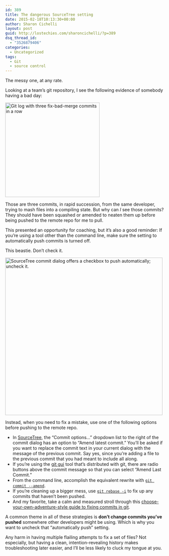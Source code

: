 ```yaml
---
id: 389
title: The dangerous SourceTree setting
date: 2015-02-18T10:13:30+00:00
author: Sharon Cichelli
layout: post
guid: http://lostechies.com/sharoncichelli/?p=389
dsq_thread_id:
  - "3526879406"
categories:
  - Uncategorized
tags:
  - Git
  - source control
---
```

The messy one, at any rate.

Looking at a team&#8217;s git repository, I see the following evidence of somebody having a bad day:
  
[<img src="http://clayvessel.org/clayvessel/wp-content/uploads/2015/02/bad-commits.png" alt="Git log with three fix-bad-merge commits in a row" title="flailing git commits" class="alignnone size-full wp-image-390" width="300" srcset="http://clayvessel.org/clayvessel/wp-content/uploads/2015/02/bad-commits.png 517w, http://clayvessel.org/clayvessel/wp-content/uploads/2015/02/bad-commits-300x74.png 300w" sizes="(max-width: 517px) 100vw, 517px" />](http://clayvessel.org/clayvessel/wp-content/uploads/2015/02/bad-commits.png)

Those are three commits, in rapid succession, from the same developer, trying to mash files into a compiling state. But why can _I_ see those commits? They should have been squashed or amended to neaten them up before being pushed to the remote repo for me to pull.

This presented an opportunity for coaching, but it&#8217;s also a good reminder: If you&#8217;re using a tool other than the command line, make sure the setting to automatically push commits is turned off. 

This beastie. Don&#8217;t check it.
  
[<img src="http://clayvessel.org/clayvessel/wp-content/uploads/2015/02/naughty-setting.png" alt="SourceTree commit dialog offers a checkbox to push automatically; uncheck it." title="turn off automatic push" class="alignnone size-full wp-image-391" width="500" srcset="http://clayvessel.org/clayvessel/wp-content/uploads/2015/02/naughty-setting.png 995w, http://clayvessel.org/clayvessel/wp-content/uploads/2015/02/naughty-setting-300x97.png 300w, http://clayvessel.org/clayvessel/wp-content/uploads/2015/02/naughty-setting-768x249.png 768w" sizes="(max-width: 767px) 89vw, (max-width: 1000px) 54vw, (max-width: 1071px) 543px, 580px" />](http://clayvessel.org/clayvessel/wp-content/uploads/2015/02/naughty-setting.png)

Instead, when you need to fix a mistake, use one of the following options before pushing to the remote repo.

  * In [SourceTree](http://www.sourcetreeapp.com), the &#8220;Commit options&#8230;&#8221; dropdown list to the right of the commit dialog has an option to &#8220;Amend latest commit.&#8221; You&#8217;ll be asked if you want to replace the commit text in your current dialog with the message of the previous commit. Say yes, since you&#8217;re adding a file to the previous commit that you had meant to include all along.
  * If you&#8217;re using the [git gui](http://git-scm.com/docs/git-gui) tool that&#8217;s distributed with git, there are radio buttons above the commit message so that you can select &#8220;Amend Last Commit.&#8221;
  * From the command line, accomplish the equivalent rewrite with [`git commit --amend`](http://git-scm.com/docs/git-commit).
  * If you&#8217;re cleaning up a bigger mess, use [`git rebase -i`](http://git-scm.com/docs/git-rebase) to fix up any commits that haven&#8217;t been pushed.
  * And my favorite, take a calm and measured stroll through this [choose-your-own-adventure-style guide to fixing commits in git](http://sethrobertson.github.io/GitFixUm/fixup.html).

A common theme in all of these strategies is **don&#8217;t change commits you&#8217;ve pushed** somewhere other developers might be using. Which is why you want to uncheck that &#8220;automatically push&#8221; setting.

Any harm in having multiple flailing attempts to fix a set of files? Not especially, but having a clean, intention-revealing history makes troubleshooting later easier, and I&#8217;ll be less likely to cluck my tongue at you.